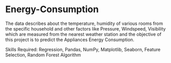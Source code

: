 # Energy-Consumption

The data describes about the temperature, humidity of various rooms from the specific
household and other factors like Pressure, Windspeed, Visibility which are measured from the nearest
weather station and the objective of this project is to predict the Appliances Energy Consumption.

Skills Required: Regression, Pandas, NumPy, Matplotlib, Seaborn, Feature Selection, Random Forest Algorithm
